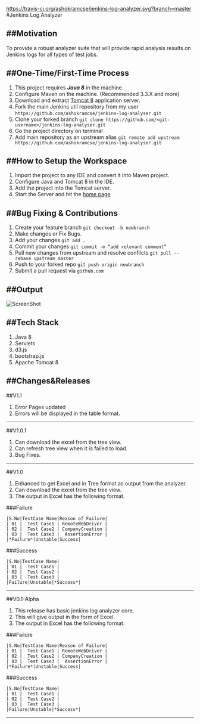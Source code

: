 https://travis-ci.org/ashokramcse/jenkins-log-analyzer.svg?branch=master
#Jenkins Log Analyzer

##Motivation
---
To provide a robust analyzer suite that will provide rapid analysis results on Jenkins logs for all types of test jobs.

##One-Time/First-Time Process
---
1. This project requires ***Java 8*** in the machine.
2. Configure Maven on the machine. (Recommended 3.3.X and more)
3. Download and extract [Tomcat 8](https://tomcat.apache.org/download-80.cgi) application server.
4. Fork the main Jenkins util repository from my user `https://github.com/ashokramcse/jenkins-log-analyser.git`
5. Clone your forked branch `git clone https://github.com/<git-username>/jenkins-log-analyser.git`
6. Go the project directory on terminal
7. Add main repository as an upstream alias `git remote add upstream https://github.com/ashokramcse/jenkins-log-analyser.git`

##How to Setup the Workspace
---
1. Import the project to any IDE and convert it into Maven project.
2. Configure Java and Tomcat 8 in the IDE.
3. Add the project into the Tomcat server.
4. Start the Server and hit the [home page](http://localhost:8080/jenkins-util/index.html)

##Bug Fixing & Contributions
---
1. Create your feature branch `git checkout -b newbranch`
2. Make changes or Fix Bugs.
3. Add your changes `git add .`
3. Commit your changes `git commit -m “add relevant comment”`
4. Pull new changes from upstream and resolve conflicts `git pull --rebase upstream master`
5. Push to your forked repo `git push origin newbranch`
6. Submit a pull request via `github.com`

##Output
---
![ScreenShot](https://cloud.githubusercontent.com/assets/23329036/20129941/74d6882e-a679-11e6-9b1e-4485ea566a97.png)

##Tech Stack
---
1. Java 8
2. Servlets
3. d3.js
4. bootstrap.js
5. Apache Tomcat 8

##Changes&Releases
---
##V1.1
1. Error Pages updated
2. Errors will be displayed in the table format.

---
##V1.0.1
1. Can download the excel from the tree view.
2. Can refresh tree view when it is failed to load.
3. Bug Fixes.

---
##V1.0
1. Enhanced to get Excel and in Tree format as output from the analyzer.
2. Can download the excel from the tree view.
3. The output in Excel has the following format.

###Failure

```
|S.No|TestCase Name|Reason of Failure|
| 01 |  Test Case1 | RemoteWebDriver |
| 02 |  Test Case2 | CompanyCreation |
| 03 |  Test Case3 |  AssertionError |
|*Failure*|Unstable|Success|
```

###Success

```
|S.No|TestCase Name|
| 01 |  Test Case1 |
| 02 |  Test Case2 |
| 03 |  Test Case3 |
|Failure|Unstable|*Success*|
```

---
##V0.1-Alpha
1. This release has basic jenkins log analyzer core.
2. This will give output in the form of Excel.
3. The output in Excel has the following format.

###Failure

```
|S.No|TestCase Name|Reason of Failure|
| 01 |  Test Case1 | RemoteWebDriver |
| 02 |  Test Case2 | CompanyCreation |
| 03 |  Test Case3 |  AssertionError |
|*Failure*|Unstable|Success|
```

###Success

```
|S.No|TestCase Name|
| 01 |  Test Case1 |
| 02 |  Test Case2 |
| 03 |  Test Case3 |
|Failure|Unstable|*Success*|
```
---
